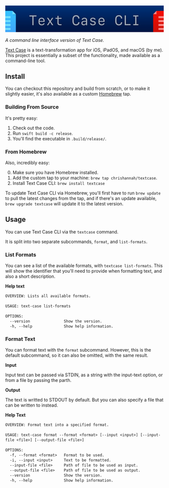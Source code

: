 ![Text Case CLI](logo.jpeg)

*A command line interface version of Text Case.*

[Text Case][tc] is a text-transformation app for iOS, iPadOS, and macOS (by me). This project is essentially a subset of the functionality, made available as a command-line tool.

## Install

You can checkout this repository and build from scratch, or to make it slightly easier, it's also available as a custom [Homebrew][hb] tap.

### Building From Source

It's pretty easy:

1. Check out the code.
2. Run `swift build -c release`.
3. You'll find the executable in `.build/release/`.

### From Homebrew

Also, incredibly easy:

0. Make sure you have Homebrew installed.
1. Add the custom tap to your machine: `brew tap chrishannah/textcase`.
2. Install Text Case CLI: `brew install textcase`

To update Text Case CLI via Homebrew, you'll first have to run `brew update` to pull the latest changes from the tap, and if there's an update available, `brew upgrade textcase` will update it to the
latest version.

## Usage

You can use Text Case CLI via the `textcase` command.

It is split into two separate subcommands, `format`, and `list-formats`.

### List Formats

You can see a list of the available formats, with `textcase list-formats`. This will show the identifier that you'll need to provide when formatting text, and also a short description.

**Help text**

```
OVERVIEW: Lists all available formats.

USAGE: text-case list-formats

OPTIONS:
  --version               Show the version.
  -h, --help              Show help information.
```

### Format Text

You can format text with the `format` subcommand. However, this is the default subcommand, so it can also be omitted, with the same result.

**Input**

Input text can be passed via STDIN, as a string with the input-text option, or from a file by passing the parth.

**Output**

The text is writted to STDOUT by default. But you can also specify a file that can be written to instead.

**Help Text**

```
OVERVIEW: Format text into a specified format.

USAGE: text-case format --format <format> [--input <input>] [--input-file <file>] [--output-file <file>]

OPTIONS:
  -f, --format <format>   Format to be used.
  -i, --input <input>     Text to be formatted.
  --input-file <file>     Path of file to be used as input.
  --output-file <file>    Path of file to be used as output.
  --version               Show the version.
  -h, --help              Show help information.
```

[tc]: http://textcase.app
[hb]: https://brew.sh
